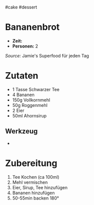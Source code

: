#cake #dessert 
# Bananenbrot
* **Zeit:**  
* **Personen:** 2 

*Source:* Jamie's Superfood für jeden Tag

# Zutaten
* 1 Tasse Schwarzer Tee
* 4 Bananen
* 150g Vollkornmehl
* 50g Roggenmehl
* 2 Eier
* 50ml Ahornsirup


## Werkzeug
*

# Zubereitung
1. Tee Kochen (ca 100ml)
2. Mehl vermischen
3. Eier, Sirup, Tee hinzufügen
4. Bananen hinzufügen
5. 50-55min backen 180°